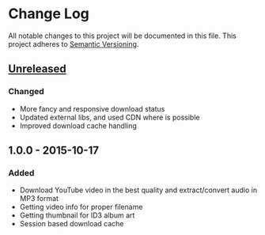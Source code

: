 # Change Log
All notable changes to this project will be documented in this file.
This project adheres to [Semantic Versioning](http://semver.org/).


## [Unreleased][unreleased]
### Changed
- More fancy and responsive download status
- Updated external libs, and used CDN where is possible
- Improved download cache handling


## 1.0.0 - 2015-10-17
### Added
- Download YouTube video in the best quality and extract/convert audio in MP3 format
- Getting video info for proper filename
- Getting thumbnail for ID3 album art
- Session based download cache

[unreleased]: https://github.com/andras-tim/callrecord-renamer/compare/v1.0.0...HEAD
